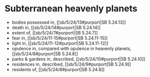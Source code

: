 # Subterranean heavenly planets

* bodies possessed in, [[sb/5/24/13#purport|SB 5.24.13]]
* death in, [[sb/5/24/14#purport|SB 5.24.14]]
* extent of, [[sb/5/24/7#purport|SB 5.24.7]]
* fear in, [[sb/5/24/11-15#purport|SB 5.24.11-15]]
* light in, [[sb/5/24/11-12#purport|SB 5.24.11-12]]
* opulence in, compared with opulence in heavenly planets, [[sb/5/24/8#purport|SB 5.24.8]]
* parks & gardens in, described, [[sb/5/24/10#purport|SB 5.24.10]]
* residences in, described, [[sb/5/24/9#purport|SB 5.24.9]]
* residents of, [[sb/5/24/8#purport|SB 5.24.8]]

